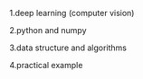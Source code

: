 1.deep learning (computer vision)

2.python and numpy

3.data structure and algorithms

4.practical example
